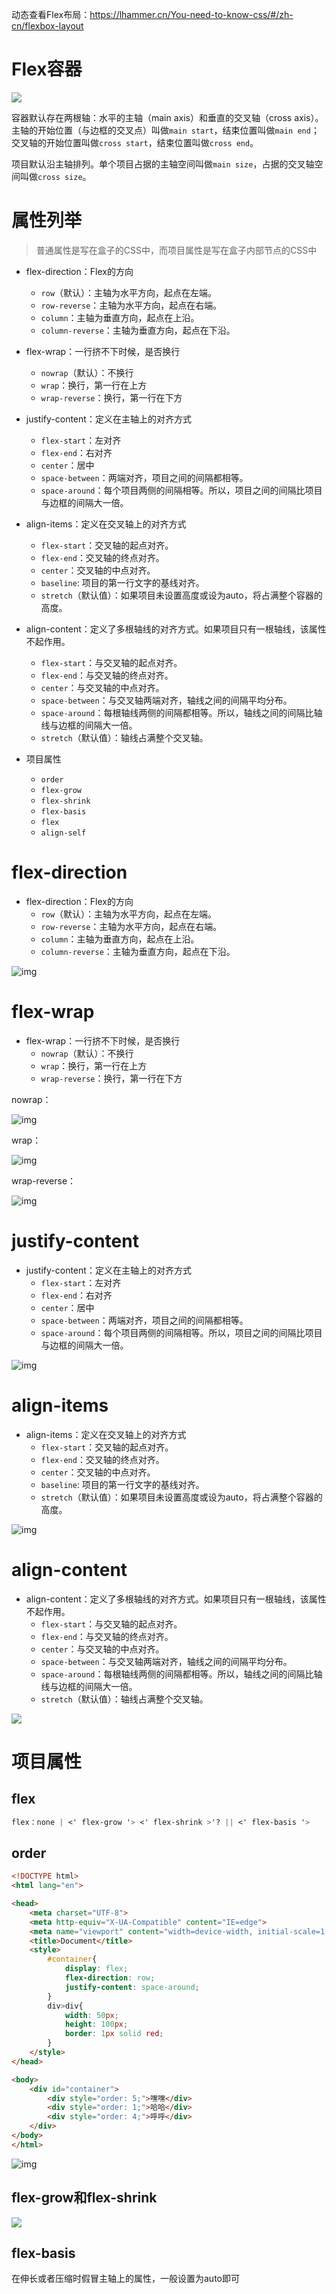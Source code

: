 动态查看Flex布局：https://lhammer.cn/You-need-to-know-css/#/zh-cn/flexbox-layout

# Flex容器

![](flex布局/1622165381223-13bf8707-5d62-4d16-8b80-b8b2e2b7b4c1.png)

容器默认存在两根轴：水平的主轴（main axis）和垂直的交叉轴（cross axis）。主轴的开始位置（与边框的交叉点）叫做`main start`，结束位置叫做`main end`；交叉轴的开始位置叫做`cross start`，结束位置叫做`cross end`。

项目默认沿主轴排列。单个项目占据的主轴空间叫做`main size`，占据的交叉轴空间叫做`cross size`。

# 属性列举

> 普通属性是写在盒子的CSS中，而项目属性是写在盒子内部节点的CSS中

- flex-direction：Flex的方向
  - `row`（默认）：主轴为水平方向，起点在左端。
  - `row-reverse`：主轴为水平方向，起点在右端。
  - `column`：主轴为垂直方向，起点在上沿。
  - `column-reverse`：主轴为垂直方向，起点在下沿。

- flex-wrap：一行挤不下时候，是否换行
  - `nowrap`（默认）：不换行
  - `wrap`：换行，第一行在上方
  - `wrap-reverse`：换行，第一行在下方

- justify-content：定义在主轴上的对齐方式
  - `flex-start`：左对齐
  - `flex-end`：右对齐
  - `center`：居中
  - `space-between`：两端对齐，项目之间的间隔都相等。
  - `space-around`：每个项目两侧的间隔相等。所以，项目之间的间隔比项目与边框的间隔大一倍。

- align-items：定义在交叉轴上的对齐方式
  - `flex-start`：交叉轴的起点对齐。
  - `flex-end`：交叉轴的终点对齐。
  - `center`：交叉轴的中点对齐。
  - `baseline`: 项目的第一行文字的基线对齐。
  - `stretch`（默认值）：如果项目未设置高度或设为auto，将占满整个容器的高度。

- align-content：定义了多根轴线的对齐方式。如果项目只有一根轴线，该属性不起作用。
  - `flex-start`：与交叉轴的起点对齐。
  - `flex-end`：与交叉轴的终点对齐。
  - `center`：与交叉轴的中点对齐。
  - `space-between`：与交叉轴两端对齐，轴线之间的间隔平均分布。
  - `space-around`：每根轴线两侧的间隔都相等。所以，轴线之间的间隔比轴线与边框的间隔大一倍。
  - `stretch`（默认值）：轴线占满整个交叉轴。

- 项目属性
  - `order`
  - `flex-grow`
  - `flex-shrink`
  - `flex-basis`
  - `flex`
  - `align-self`

# flex-direction

- flex-direction：Flex的方向
  - `row`（默认）：主轴为水平方向，起点在左端。
  - `row-reverse`：主轴为水平方向，起点在右端。
  - `column`：主轴为垂直方向，起点在上沿。
  - `column-reverse`：主轴为垂直方向，起点在下沿。

![img](flex布局/1622182303127-31e5a873-6218-4e89-bc1b-292469786267.png)

# flex-wrap

- flex-wrap：一行挤不下时候，是否换行
  - `nowrap`（默认）：不换行
  - `wrap`：换行，第一行在上方
  - `wrap-reverse`：换行，第一行在下方

nowrap：

![img](flex布局/1622182341227-57ecb2b3-1ddf-482b-b1f6-9f9d0218b69e.png)

wrap：

![img](flex布局/1622182346419-28927a5d-7e3b-41b7-ad97-b3f617e320e7.jpeg)

wrap-reverse：

![img](flex布局/1622182352246-0097d277-2fa6-454f-a7da-4bef0d82443c.jpeg)

# justify-content

- justify-content：定义在主轴上的对齐方式
  - `flex-start`：左对齐
  - `flex-end`：右对齐
  - `center`：居中
  - `space-between`：两端对齐，项目之间的间隔都相等。
  - `space-around`：每个项目两侧的间隔相等。所以，项目之间的间隔比项目与边框的间隔大一倍。

![img](flex布局/1622182420532-1defe622-447b-47b8-b2d7-54ad00a38f42.png)

# align-items

- align-items：定义在交叉轴上的对齐方式
  - `flex-start`：交叉轴的起点对齐。
  - `flex-end`：交叉轴的终点对齐。
  - `center`：交叉轴的中点对齐。
  - `baseline`: 项目的第一行文字的基线对齐。
  - `stretch`（默认值）：如果项目未设置高度或设为auto，将占满整个容器的高度。

![img](flex布局/1622182445292-93416a9a-b62a-4940-af6d-208ae1aa3537.png)

# align-content

- align-content：定义了多根轴线的对齐方式。如果项目只有一根轴线，该属性不起作用。
  - `flex-start`：与交叉轴的起点对齐。
  - `flex-end`：与交叉轴的终点对齐。
  - `center`：与交叉轴的中点对齐。
  - `space-between`：与交叉轴两端对齐，轴线之间的间隔平均分布。
  - `space-around`：每根轴线两侧的间隔都相等。所以，轴线之间的间隔比轴线与边框的间隔大一倍。
  - `stretch`（默认值）：轴线占满整个交叉轴。

![](flex布局/1622182501946-ee3ba8a6-0285-4347-bd64-54cb5e588afe.png)

# 项目属性

## flex

```css
flex：none | <' flex-grow '> <' flex-shrink >'? || <' flex-basis '>
```

## order

```html
<!DOCTYPE html>
<html lang="en">

<head>
    <meta charset="UTF-8">
    <meta http-equiv="X-UA-Compatible" content="IE=edge">
    <meta name="viewport" content="width=device-width, initial-scale=1.0">
    <title>Document</title>
    <style>
        #container{
            display: flex;
            flex-direction: row;
            justify-content: space-around;
        }
        div>div{
            width: 50px;
            height: 100px;
            border: 1px solid red;
        }
    </style>
</head>

<body>
    <div id="container">
        <div style="order: 5;">嘿嘿</div>
        <div style="order: 1;">哈哈</div>
        <div style="order: 4;">呼呼</div>
    </div>
</body>
</html>
```

![img](flex布局/1622183121877-2fd0a24a-ca29-4fe9-8feb-765dccd840ec.png)

## flex-grow和flex-shrink

![](flex布局/flex.jpeg)

## flex-basis

在伸长或者压缩时假冒主轴上的属性，一般设置为auto即可